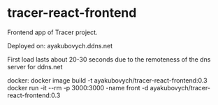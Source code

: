 # tracer-react-frontend

Frontend app of Tracer project.

Deployed on: ayakubovych.ddns.net

First load lasts about 20-30 seconds due to the remoteness of the dns server for ddns.net


docker: docker image build -t ayakubovych/tracer-react-frontend:0.3
docker run -it --rm -p 3000:3000 -name front -d ayakubovych/tracer-react-frontend:0.3

